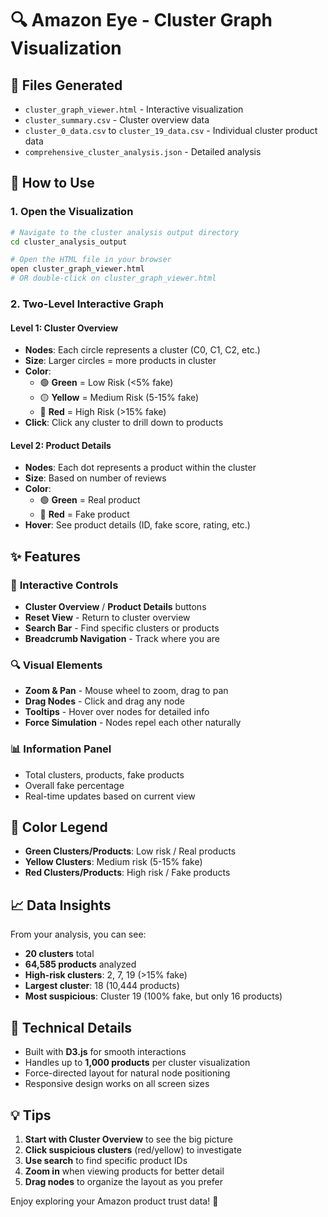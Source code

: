 # 🔍 Amazon Eye - Cluster Graph Visualization

## 📁 Files Generated
- `cluster_graph_viewer.html` - Interactive visualization
- `cluster_summary.csv` - Cluster overview data  
- `cluster_0_data.csv` to `cluster_19_data.csv` - Individual cluster product data
- `comprehensive_cluster_analysis.json` - Detailed analysis

## 🚀 How to Use

### 1. Open the Visualization
```bash
# Navigate to the cluster analysis output directory
cd cluster_analysis_output

# Open the HTML file in your browser
open cluster_graph_viewer.html
# OR double-click on cluster_graph_viewer.html
```

### 2. Two-Level Interactive Graph

#### **Level 1: Cluster Overview**
- **Nodes**: Each circle represents a cluster (C0, C1, C2, etc.)
- **Size**: Larger circles = more products in cluster
- **Color**: 
  - 🟢 **Green** = Low Risk (<5% fake)
  - 🟡 **Yellow** = Medium Risk (5-15% fake)  
  - 🔴 **Red** = High Risk (>15% fake)
- **Click**: Click any cluster to drill down to products

#### **Level 2: Product Details**
- **Nodes**: Each dot represents a product within the cluster
- **Size**: Based on number of reviews
- **Color**:
  - 🟢 **Green** = Real product
  - 🔴 **Red** = Fake product
- **Hover**: See product details (ID, fake score, rating, etc.)

## ✨ Features

### 🎯 **Interactive Controls**
- **Cluster Overview** / **Product Details** buttons
- **Reset View** - Return to cluster overview
- **Search Bar** - Find specific clusters or products
- **Breadcrumb Navigation** - Track where you are

### 🔍 **Visual Elements**
- **Zoom & Pan** - Mouse wheel to zoom, drag to pan
- **Drag Nodes** - Click and drag any node
- **Tooltips** - Hover over nodes for detailed info
- **Force Simulation** - Nodes repel each other naturally

### 📊 **Information Panel**
- Total clusters, products, fake products
- Overall fake percentage
- Real-time updates based on current view

## 🎨 **Color Legend**
- **Green Clusters/Products**: Low risk / Real products
- **Yellow Clusters**: Medium risk (5-15% fake)
- **Red Clusters/Products**: High risk / Fake products

## 📈 **Data Insights**

From your analysis, you can see:
- **20 clusters** total
- **64,585 products** analyzed
- **High-risk clusters**: 2, 7, 19 (>15% fake)
- **Largest cluster**: 18 (10,444 products)
- **Most suspicious**: Cluster 19 (100% fake, but only 16 products)

## 🔧 **Technical Details**
- Built with **D3.js** for smooth interactions
- Handles up to **1,000 products** per cluster visualization
- Force-directed layout for natural node positioning
- Responsive design works on all screen sizes

## 💡 **Tips**
1. **Start with Cluster Overview** to see the big picture
2. **Click suspicious clusters** (red/yellow) to investigate
3. **Use search** to find specific product IDs
4. **Zoom in** when viewing products for better detail
5. **Drag nodes** to organize the layout as you prefer

Enjoy exploring your Amazon product trust data! 🚀 
